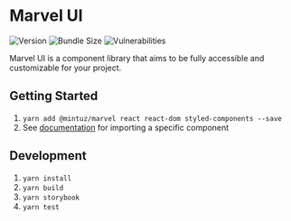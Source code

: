 # Marvel UI

![Version](https://img.shields.io/npm/v/@mintuz/marvel)
![Bundle Size](https://img.shields.io/bundlephobia/minzip/@mintuz/marvel)
![Vulnerabilities](https://img.shields.io/snyk/vulnerabilities/npm/@mintuz/marvel)

Marvel UI is a component library that aims to be fully accessible and customizable for your project.

## Getting Started

1. `yarn add @mintuz/marvel react react-dom styled-components --save`
2. See [documentation](https://mintuz.github.io/marvel/) for importing a specific component

## Development

1. `yarn install`
2. `yarn build`
3. `yarn storybook`
4. `yarn test`
